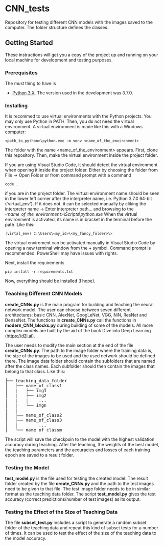 # CNN_tests
Repository for testing different CNN models with the images saved to the computer. The folder structure defines the classes.

## Getting Started

These instructions will get you a copy of the project up and running on your local machine for development and testing purposes.

### Prerequisites

The must thing to have is 
- [Python 3.X](https://www.python.org/downloads/). The version used in the development was 3.7.0.

### Installing

It is recommed to use virtual environments with the Python projects. You may only use Python in PATH. Then, you do not need the virtual environment. A virtual environment is made like this with a Windows computer:

```
<path_to_python>\python.exe -m venv <name_of_the_environment>
```

The folder with the name <name_of_the_environment> appears. First, clone this repository. Then, make the virtual environment inside the project folder.

If you are using Visual Studio Code, it should detect the virtual environment when opening it inside the project folder. Either by choosing the folder from File -> Open Folder or from command prompt with a command

```
code .
```
if you are in the project folder. The virtual environment name should be seen in the lower left corner after the interpreter name, i.e. Python 3.7.0 64-bit ('virtual_env'). If it does not, it can be selected manually by cliking the interpreter name -> Enter interpreter path... and browsing to the _<name_of_the_environment>\Scripts\python.exe_ When the virtual environment is activated, its name is in bracket in the terminal before the path. Like this:

```
(virtal_env) C:\Users\<my_id>\<my_fancy_folder>\>
```

The virtual enviroment can be activated manually in Visual Studio Code by opening a new terminal window from the + symbol. Command prompt is recommended. PowerShell may have issues with rights.

Next, install the requirements

```
pip install -r requirements.txt
```

Now, everything should be installed (I hope).

### Teaching Different CNN Models

**create_CNNs.py** is the main program for building and teaching the neural network model. The user can choose between seven different architectures: basic CNN, AlexNet, GoogLeNet, VGG, NiN, ResNet and DenseNet. The functions in **create_CNNs.py** call the functions in **modern_CNN_blocks.py** during building of some of the models. All more complex models are built by the aid of the book Dive into Deep Learning (https://d2l.ai).

The user needs to modify the main section at the end of the file **create_CNNs.py**. The path to the image folder where the training data is, the size of the images to be used and the used network should be defined there. The image data folder should contain the subfolders that are named after the class names. Each subfolder should then contain the images that belong to that class. Like this:

<pre>
├── teaching_data_folder
│   ├── name_of_class1
│   |   ├── img1
│   |   ├── img2
|   |   |    ...
│   |   └── imgn
|   |
│   ├── name_of_class2
│   ├── name_of_class3
|   |        ...
│   └── name_of_classm
</pre>

The script will save the checkpoin to the model with the highest validation accuracy during teaching. After the teaching, the weights of the best model, the teaching parameters and the accuracies and losses of each training epoch are saved to a result folder.  

### Testing the Model

**test_model.py** is the file used for testing the created model. The result folder created by the file **create_CNNs.py** and the path to the test images need to be given to that file. The test image folder needs to be in similar format as the teaching data folder. The script **test_model.py** gives the test accuracy (correct predictions/number of test images) as its output.
  
### Testing the Effect of the Size of Teaching Data
  
The file **subset_test.py** includes a script to generate a random subset folder of the teaching data and repeat this kind of subset tests for a number of times. It can be used to test the effect of the size of the teaching data to the model accuracy.
  
  
